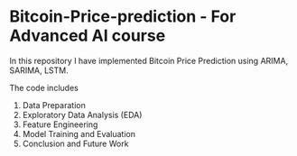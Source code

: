 # Bitcoin-Price-prediction - For Advanced AI course
In this repository I have implemented Bitcoin Price Prediction using ARIMA, SARIMA, LSTM.

The code includes
  1. Data Preparation
  2. Exploratory Data Analysis (EDA)
  3. Feature Engineering
  4. Model Training and Evaluation
  5. Conclusion and Future Work
